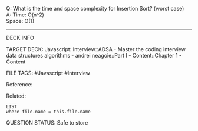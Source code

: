 Q: What is the time and space complexity for Insertion Sort? (worst case)  
A: Time: O(n^2)  
Space: O(1)
<!--ID: 1693659890863-->

---

DECK INFO

TARGET DECK: Javascript::Interview::ADSA - Master the coding interview data structures algorithms - andrei neagoie::Part I - Content::Chapter 1 - Content

FILE TAGS: #Javascript #Interview

Reference:

Related:

```dataview
LIST
where file.name = this.file.name
```


QUESTION STATUS: Safe to store